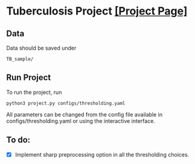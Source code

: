 
# Tuberculosis Project [[Project Page]](https://github.com/marinadominguez/TBProject)

## Data

Data should be saved under
```
TB_sample/
```

## Run Project

To run the project, run

```
python3 project.py configs/thresholding.yaml
```

All parameters can be changed from the config file available in configs/thresholding.yaml or using the interactive interface.

## To do: 
- [x] Implement sharp preprocessing option in all the thresholding choices. 
